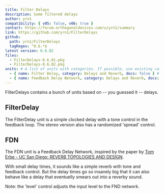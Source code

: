 ```yaml
---
title: Filter Delays
description: Some filtered delays
author: yrn1
compatibility: { v05: false, v06: true }
contact: https://forum.orthogonaldevices.com/u/yrn1/summary
link: https://github.com/yrn1/FilterDelays
github:
  path: yrn1/FilterDelays
  tagRegex: ^0.6.*$
latest version: 0.6.02
files:
  - FilterDelays-0.6.01.pkg
  - FilterDelays-0.6.02.pkg
units: # A list of units with categories. If possible, use existing categories unless you have something that deserves its own
  - { name: Filter Delay, category: Delays and Reverb, docs: false } # Object with two required keys: name and category. "docs" is optional: if set to true, then you can link to a dedicated documentation page in /content/docs/my-project/name-of-unit.md
  - { name: Feedback Delay Network, category: Delays and Reverb, docs: false }
---
```


FilterDelays contains a bunch of units based on -- you guessed it -- delays.

## FilterDelay

The FilterDelay unit is a simple clocked delay with a tone control in the feedback loop. The stereo version also has a randomized 'spread' control.

## FDN

The FDN unit is a Feedback Delay Network, inspired by the paper by [Tom Erbe - UC San Diego: REVERB TOPOLOGIES AND DESIGN](http://tre.ucsd.edu/wordpress/wp-content/uploads/2018/10/reverbtopo.pdf).

With small delay times, it sounds like a simple reverb with tone and feedback control. But the delay times go so insanely big that it can also behave like a delay that eventuelly smears out into a reverby sound.

Note: the 'level' control adjusts the input level to the FND network.